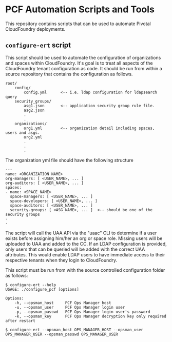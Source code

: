 # PCF Automation Scripts and Tools

This repository contains scripts that can be used to automate Pivotal CloudFoundry deployments.

## ```configure-ert``` script

This script should be used to automate the configuration of organizations and spaces within CloudFoundry. It's goal is to treat all aspects of the CloudFoundry tenant configuration as code. It should be run from within a source repository that contains the configuration as follows.

```
root/
    config/
        config.yml      <-- i.e. ldap configuration for ldapsearch query
    security_groups/
        asg1.json       <-- application security group rule file.
        asg2.json
        .
        .
    organizations/
        org1.yml        <-- organization detail including spaces, users and asgs.
        org2.yml
        .
        .
        .
```

The organization yml file should have the following structure

```
---
name: <ORGANIZATION NAME>
org-managers: [ <USER_NAME>, ... ]
org-auditors: [ <USER_NAME>, ... ]
spaces:
- name: <SPACE_NAME>
  space-managers: [ <USER_NAME>, ... ]
  space-developers: [ <USER_NAME>, ... ]
  space-auditors: [ <USER_NAME>, ... ]
  security-groups: [ <ASG_NAME>, ... ]  <-- should be one of the security groups
-
-
```

The script will call the UAA API via the "uaac" CLI to determine if a user exists before assigning him/her an org or space role. Missing users will be uploaded to UAA and added to the CC. If an LDAP configuration is provided, only users that can be queried will be added with the correct UAA attributes. This would enable LDAP users to have immediate access to their respective tenants when they login to CloudFoundry.

This script must be run from with the source controlled configuration folder as follows:

```
$ configure-ert --help
USAGE: ./configure_pcf [options]

Options:
    -h, --opsman_host     PCF Ops Manager host
    -u, --opsman_user     PCF Ops Manager login user
    -p, --opsman_passwd   PCF Ops Manager login user's password
    -k, --opsman_key      PCF Ops Manager decryption key only required after restart

$ configure-ert --opsman_host OPS_MANAGER_HOST --opsman_user OPS_MANAGER_USER --opsman_passwd OPS_MANAGER_USER
```
